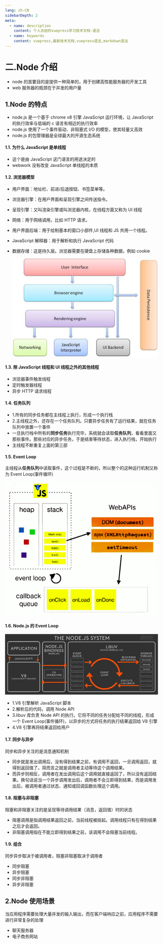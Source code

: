 ```yaml
---
lang: zh-CN
sidebarDepth: 2
meta:
  - name: description
    content: 个人总结的vuepress学习技术文档-语法
  - name: keywords
    content: vuepress,最新技术文档,vuepress语法,markdown语法
---
```


# 二.Node 介绍

- node 的首要目的是提供一种简单的，用于创建高性能服务器的开发工具
- web 服务器的瓶颈在于并发的用户量

## 1.Node 的特点

- node.js 是一个基于 chrome v8 引擎 JavaScript 运行环境，让 JavaScript 的执行效率与低端的 c 语言有相近的执行效率
- node.js 使用了一个事件驱动、非阻塞式 I/O 的模型，使其轻量又高效
- node.js 的包管理器是全球最大的开源生态系统

#### 1.1. 为什么 JavaScript 是单线程

- 这个是由 JavaScript 这门语言的用途决定的
- webwork 没有改变 JavaScript 单线程的本质

#### 1.2. 浏览器模型

- 用户界面：地址栏、前进/后退按钮、书签菜单等。
- 浏览器引擎：在用户界面和呈现引擎之间传送指令。
- 呈现引擎：又叫渲染引擎或叫浏览器内核，在线程方面又称为 UI 线程
- 网络：用于网络调用，比如 HTTP 请求。
- 用户界面后端：用于绘制基本的窗口小部件,UI 线程和 JS 共用一个线程。
- JavaScript 解释器：用于解析和执行 JavaScript 代码
- 数据存储：这是持久层。浏览器需要在硬盘上存储各种数据，例如 cookie

  ![](./browser.jpg)

#### 1.3. 除 JavaScript 线程和 UI 线程之外的其他线程

- 浏览器事件触发线程
- 定时触发器线程
- 异步 HTTP 请求线程

#### 1.4. 任务队列

- 1.所有的同步任务都在主线程上执行，形成一个执行栈
- 2.主线程之外，还存在一个任务队列。只要异步任务有了运行结果，就在任务队列中放置一个事件
- 一旦执行栈中所有的**同步任务**执行完毕，系统就会读取**任务队列**，看看里面又那些事件。那些对应的异步任务，于是结束等待状态，进入执行栈，开始执行
- 主线程不断重复上面的第三部

#### 1.5. Event Loop

主线程从**任务队列**中读取事件，这个过程是不断的，所以整个的这种运行机制又称为 Event Loop(事件循环)

![](./eventloop.png)

#### 1.6. Node.js 的 Event Loop

![](./nodesystem.png)

- 1.V8 引擎解析 JavaScript 脚本
- 2.解析后的代码，调用 Node API
- 3.libuv 库负责 Node API 的执行。它将不同的任务分配给不同的线程，形成一个 Event Loop(事件循环)，以异步的方式将任务的执行结果返回给 V8 引擎
- 4.V8 引擎再将结果返回给用户

#### 1.7. 同步与异步

同步和异步关注的是消息通知机制

- 同步就是发出调用后，没有得到结果之前，有调用不返回，一旦调用返回，就得到返回值了。简而言之就是调用者主动等待这个调用结果。
- 而异步则相反，调用者在发出调用后这个调用就直接返回了，所以没有返回结果。换句话说当一个异步调用发出后，调用者不会立即得到结果，而是调用发出后，被调用者通过状态、通知或回调函数处理这个调用。

#### 1.8. 阻塞与非阻塞

阻塞和非阻塞关注的是呈现等待调用结果（消息，返回值）时的状态

- 阻塞调用是指调用结果返回之前，当前线程被挂起。调用线程只有在得到结果之后才会返回。
- 非阻塞调用指在不能立即得到结果之前，该调用不会阻塞当前线程。

#### 1.9. 组合

同步异步取决于被调用者，阻塞非阻塞取决于调用者

- 同步阻塞
- 异步阻塞
- 同步非阻塞
- 异步非阻塞

## 2.Node 使用场景

当应用程序需要处理大量并发的输入输出，而在客户端响应之前，应用程序不需要进行非常复杂的处理

- 聊天服务器
- 电子商务网站
